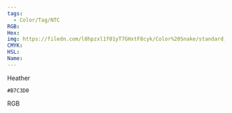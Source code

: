 ```yaml
---
tags:
  - Color/Tag/NTC
RGB:
Hex:
img: https://filedn.com/l0hpzxl1f01yT7GHxtF8cyk/Color%20Snake/standard_csv_to_svg//B7C3D0.svg
CMYK:
HSL:
Name:
---
```

Heather
```palette
#B7C3D0
```
RGB
